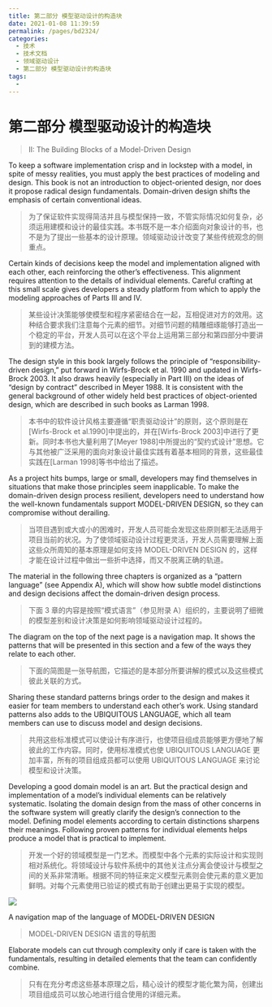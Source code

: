 ```yaml
---
title: 第二部分 模型驱动设计的构造块
date: 2021-01-08 11:39:59
permalink: /pages/bd2324/
categories:
  - 技术
  - 技术文档
  - 领域驱动设计
  - 第二部分 模型驱动设计的构造块
tags:
  - 
---
```

# 第二部分 模型驱动设计的构造块

> II: The Building Blocks of a Model-Driven Design

To keep a software implementation crisp and in lockstep with a model, in spite of messy realities, you must apply the best practices of modeling and design. This book is not an introduction to object-oriented design, nor does it propose radical design fundamentals. Domain-driven design shifts the emphasis of certain conventional ideas.

> 为了保证软件实现得简洁并且与模型保持一致，不管实际情况如何复杂，必须运用建模和设计的最佳实践。本书既不是一本介绍面向对象设计的书，也不是为了提出一些基本的设计原理。领域驱动设计改变了某些传统观念的侧重点。

Certain kinds of decisions keep the model and implementation aligned with each other, each reinforcing the other’s effectiveness. This alignment requires attention to the details of individual elements. Careful crafting at this small scale gives developers a steady platform from which to apply the modeling approaches of Parts III and IV.

> 某些设计决策能够使模型和程序紧密结合在一起，互相促进对方的效用。这种结合要求我们注意每个元素的细节。对细节问题的精雕细琢能够打造出一个稳定的平台，开发人员可以在这个平台上运用第三部分和第四部分中要讲到的建模方法。

The design style in this book largely follows the principle of “responsibility-driven design,” put forward in Wirfs-Brock et al. 1990 and updated in Wirfs-Brock 2003. It also draws heavily (especially in Part III) on the ideas of “design by contract” described in Meyer 1988. It is consistent with the general background of other widely held best practices of object-oriented design, which are described in such books as Larman 1998.

> 本书中的软件设计风格主要遵循“职责驱动设计”的原则，这个原则是在[Wirfs-Brock et al.1990]中提出的，并在[Wirfs-Brock 2003]中进行了更新。同时本书也大量利用了[Meyer 1988]中所提出的“契约式设计”思想。它与其他被广泛采用的面向对象设计最佳实践有着基本相同的背景，这些最佳实践在[Larman 1998]等书中给出了描述。

As a project hits bumps, large or small, developers may find themselves in situations that make those principles seem inapplicable. To make the domain-driven design process resilient, developers need to understand how the well-known fundamentals support MODEL-DRIVEN DESIGN, so they can compromise without derailing.

> 当项目遇到或大或小的困难时，开发人员可能会发现这些原则都无法适用于项目当前的状况。为了使领域驱动设计过程更灵活，开发人员需要理解上面这些众所周知的基本原理是如何支持 MODEL-DRIVEN DESIGN 的，这样才能在设计过程中做出一些折中选择，而又不脱离正确的轨道。

The material in the following three chapters is organized as a “pattern language” (see Appendix A), which will show how subtle model distinctions and design decisions affect the domain-driven design process.

> 下面 3 章的内容是按照“模式语言”（参见附录 A）组织的，主要说明了细微的模型差别和设计决策是如何影响领域驱动设计过程的。

The diagram on the top of the next page is a navigation map. It shows the patterns that will be presented in this section and a few of the ways they relate to each other.

> 下面的简图是一张导航图，它描述的是本部分所要讲解的模式以及这些模式彼此关联的方式。

Sharing these standard patterns brings order to the design and makes it easier for team members to understand each other’s work. Using standard patterns also adds to the UBIQUITOUS LANGUAGE, which all team members can use to discuss model and design decisions.

> 共用这些标准模式可以使设计有序进行，也使项目组成员能够更方便地了解彼此的工作内容。同时，使用标准模式也使 UBIQUITOUS LANGUAGE 更加丰富，所有的项目组成员都可以使用 UBIQUITOUS LANGUAGE 来讨论模型和设计决策。

Developing a good domain model is an art. But the practical design and implementation of a model’s individual elements can be relatively systematic. Isolating the domain design from the mass of other concerns in the software system will greatly clarify the design’s connection to the model. Defining model elements according to certain distinctions sharpens their meanings. Following proven patterns for individual elements helps produce a model that is practical to implement.

> 开发一个好的领域模型是一门艺术。而模型中各个元素的实际设计和实现则相对系统化。将领域设计与软件系统中的其他关注点分离会使设计与模型之间的关系非常清晰。根据不同的特征来定义模型元素则会使元素的意义更加鲜明。对每个元素使用已验证的模式有助于创建出更易于实现的模型。

![](figures/partii.jpg)

A navigation map of the language of MODEL-DRIVEN DESIGN

> MODEL-DRIVEN DESIGN 语言的导航图

Elaborate models can cut through complexity only if care is taken with the fundamentals, resulting in detailed elements that the team can confidently combine.

> 只有在充分考虑这些基本原理之后，精心设计的模型才能化繁为简，创建出项目组成员可以放心地进行组合使用的详细元素。
